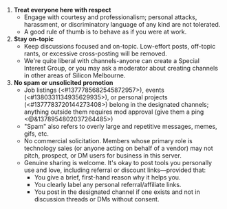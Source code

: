 1. **Treat everyone here with respect**
   - Engage with courtesy and professionalism; personal attacks, harassment, or discriminatory language of any kind are not tolerated.
   - A good rule of thumb is to behave as if you were at work.
2. **Stay on-topic**
   - Keep discussions focused and on-topic. Low-effort posts, off-topic rants, or excessive cross-posting will be removed.
   - We're quite liberal with channels-anyone can create a Special Interest Group, or you may ask a moderator about creating channels in other areas of Silicon Melbourne.
3. **No spam or unsolicited promotion**
   - Job listings (<#1377785682545872957>), events (<#1380331134935629935>), or personal projects (<#1377783720144273408>) belong in the designated channels; anything outside them requires mod approval (give them a ping <@&1378954802037264485>)
   - "Spam" also refers to overly large and repetitive messages, memes, gifs, etc.
   - No commercial solicitation. Members whose primary role is technology sales (or anyone acting on behalf of a vendor) may not pitch, prospect, or DM users for business in this server.
   - Genuine sharing is welcome. It's okay to post tools you personally use and love, including referral or discount links—provided that:
     - You give a brief, first-hand reason why it helps you.
     - You clearly label any personal referral/affiliate links.
     - You post in the designated channel if one exists and not in discussion threads or DMs without consent.
